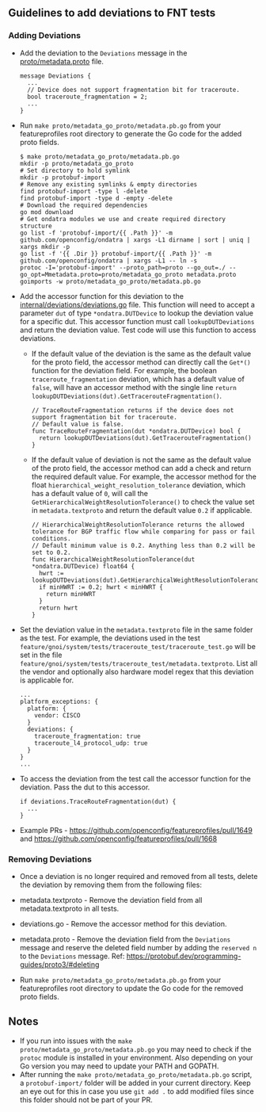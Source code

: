 ## Guidelines to add deviations to FNT tests

### Adding Deviations

* Add the deviation to the `Deviations` message in the [proto/metadata.proto](https://github.com/openconfig/featureprofiles/blob/main/proto/metadata.proto) file.

  ```
  message Deviations {
    ...
    // Device does not support fragmentation bit for traceroute.
    bool traceroute_fragmentation = 2;
    ...
  }
  ```

* Run `make proto/metadata_go_proto/metadata.pb.go` from your featureprofiles root directory to generate the Go code for the added proto fields.

  ```
  $ make proto/metadata_go_proto/metadata.pb.go
  mkdir -p proto/metadata_go_proto
  # Set directory to hold symlink
  mkdir -p protobuf-import
  # Remove any existing symlinks & empty directories
  find protobuf-import -type l -delete
  find protobuf-import -type d -empty -delete
  # Download the required dependencies
  go mod download
  # Get ondatra modules we use and create required directory structure
  go list -f 'protobuf-import/{{ .Path }}' -m github.com/openconfig/ondatra | xargs -L1 dirname | sort | uniq | xargs mkdir -p
  go list -f '{{ .Dir }} protobuf-import/{{ .Path }}' -m github.com/openconfig/ondatra | xargs -L1 -- ln -s
  protoc -I='protobuf-import' --proto_path=proto --go_out=./ --go_opt=Mmetadata.proto=proto/metadata_go_proto metadata.proto
  goimports -w proto/metadata_go_proto/metadata.pb.go
  ```

* Add the accessor function for this deviation to the [internal/deviations/deviations.go](https://github.com/openconfig/featureprofiles/blob/main/internal/deviations/deviations.go) file. This function will need to accept a parameter `dut` of type `*ondatra.DUTDevice` to lookup the deviation value for a specific dut. This accessor function must call `lookupDUTDeviations` and return the deviation value. Test code will use this function to access deviations.
	* If the default value of the deviation is the same as the default value for the proto field, the accessor method can directly call the `Get*()` function for the deviation field. For example, the boolean `traceroute_fragmentation` deviation, which has a default value of `false`, will have an accessor method with the single line `return lookupDUTDeviations(dut).GetTracerouteFragmentation()`.

	  ```
	  // TraceRouteFragmentation returns if the device does not support fragmentation bit for traceroute.
	  // Default value is false.
	  func TraceRouteFragmentation(dut *ondatra.DUTDevice) bool {
	    return lookupDUTDeviations(dut).GetTracerouteFragmentation()
	  }
	  ```

	* If the default value of deviation is not the same as the default value of the proto field, the accessor method can add a check and return the required default value. For example, the accessor method for the float `hierarchical_weight_resolution_tolerance` deviation, which has a default value of `0`, will call the `GetHierarchicalWeightResolutionTolerance()` to check the value set in `metadata.textproto` and return the default value `0.2` if applicable.

	  ```
	  // HierarchicalWeightResolutionTolerance returns the allowed tolerance for BGP traffic flow while comparing for pass or fail conditions.
	  // Default minimum value is 0.2. Anything less than 0.2 will be set to 0.2.
	  func HierarchicalWeightResolutionTolerance(dut *ondatra.DUTDevice) float64 {
	    hwrt := lookupDUTDeviations(dut).GetHierarchicalWeightResolutionTolerance()
	    if minHWRT := 0.2; hwrt < minHWRT {
          return minHWRT
	    }
	    return hwrt
	  }
	  ```

* Set the deviation value in the `metadata.textproto` file in the same folder as the test. For example, the deviations used in the test `feature/gnoi/system/tests/traceroute_test/traceroute_test.go` will be set in the file `feature/gnoi/system/tests/traceroute_test/metadata.textproto`. List all the vendor and optionally also hardware model regex that this deviation is applicable for.

  ```
  ...
  platform_exceptions: {
    platform: {
      vendor: CISCO
    }
    deviations: {
      traceroute_fragmentation: true
      traceroute_l4_protocol_udp: true
    }
  }
  ...
  ```

* To access the deviation from the test call the accessor function for the deviation. Pass the dut to this accessor.

  ```
  if deviations.TraceRouteFragmentation(dut) {
    ...
  }
  ```

* Example PRs - https://github.com/openconfig/featureprofiles/pull/1649 and
  https://github.com/openconfig/featureprofiles/pull/1668

### Removing Deviations

* Once a deviation is no longer required and removed from all tests, delete the deviation by removing them from the following files:

 * metadata.textproto - Remove the deviation field from all metadata.textproto in all tests.

 * deviations.go - Remove the accessor method for this deviation.

 * metadata.proto - Remove the deviation field from the `Deviations` message and reserve the deleted field number by adding the `reserved n` to the `Deviations` message. 
Ref: https://protobuf.dev/programming-guides/proto3/#deleting

* Run `make proto/metadata_go_proto/metadata.pb.go` from your featureprofiles root directory to update the Go code for the removed proto fields.

## Notes
* If you run into issues with the `make proto/metadata_go_proto/metadata.pb.go` you may need to check if the `protoc` module is installed in your environment. Also depending on your Go version you may need to update your PATH and GOPATH.
* After running the `make proto/metadata_go_proto/metadata.pb.go` script, a `protobuf-import/` folder will be added in your current directory. Keep an eye out for this in case you use `git add .` to add modified files since this folder should not be part of your PR.
